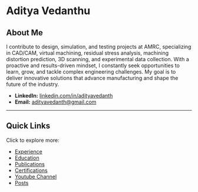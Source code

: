 # **Aditya Vedanthu**

## **About Me**
I contribute to design, simulation, and testing projects at AMRC, specializing in CAD/CAM, virtual machining, residual stress analysis, machining distortion prediction, 3D scanning, and experimental data collection. With a proactive and results-driven mindset, I constantly seek opportunities to learn, grow, and tackle complex engineering challenges. My goal is to deliver innovative solutions that advance manufacturing and shape the future of the industry.

- **LinkedIn:** [linkedin.com/in/adityavedanth](http://www.linkedin.com/in/adityavedanth)  
- **Email:** adityavedanth@gmail.com  

---

## **Quick Links**
Click to explore more:

- [Experience](experience.md)
- [Education](education.md)
- [Publications](publications.md)  
- [Certifications](certifications.md)  
- [Youtube Channel](youtube.md)
- [Posts](posts.md)

